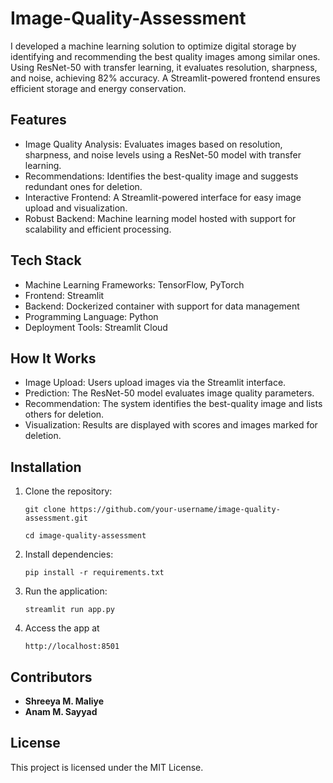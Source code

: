 # Image-Quality-Assessment
I developed a machine learning solution to optimize digital storage by identifying and recommending the best quality images among similar ones. Using ResNet-50 with transfer learning, it evaluates resolution, sharpness, and noise, achieving 82% accuracy. A Streamlit-powered frontend ensures efficient storage and energy conservation.

## Features
- Image Quality Analysis: Evaluates images based on resolution, sharpness, and noise levels using a ResNet-50 model with transfer learning.
- Recommendations: Identifies the best-quality image and suggests redundant ones for deletion.
- Interactive Frontend: A Streamlit-powered interface for easy image upload and visualization.
- Robust Backend: Machine learning model hosted with support for scalability and efficient processing.

## Tech Stack
- Machine Learning Frameworks: TensorFlow, PyTorch
- Frontend: Streamlit
- Backend: Dockerized container with support for data management
- Programming Language: Python
- Deployment Tools: Streamlit Cloud

## How It Works
- Image Upload: Users upload images via the Streamlit interface.
- Prediction: The ResNet-50 model evaluates image quality parameters.
- Recommendation: The system identifies the best-quality image and lists others for deletion.
- Visualization: Results are displayed with scores and images marked for deletion.

## Installation
1. Clone the repository:
   
    ```   
    git clone https://github.com/your-username/image-quality-assessment.git
    ```



    ```
    cd image-quality-assessment 
    ```

2. Install dependencies:
   
   ```
   pip install -r requirements.txt
   ```
   
4. Run the application:

    ```
   streamlit run app.py
    ```
6. Access the app at

   ```
   http://localhost:8501
   ```

## Contributors

- **Shreeya M. Maliye**
- **Anam M. Sayyad**

## License

This project is licensed under the MIT License.





